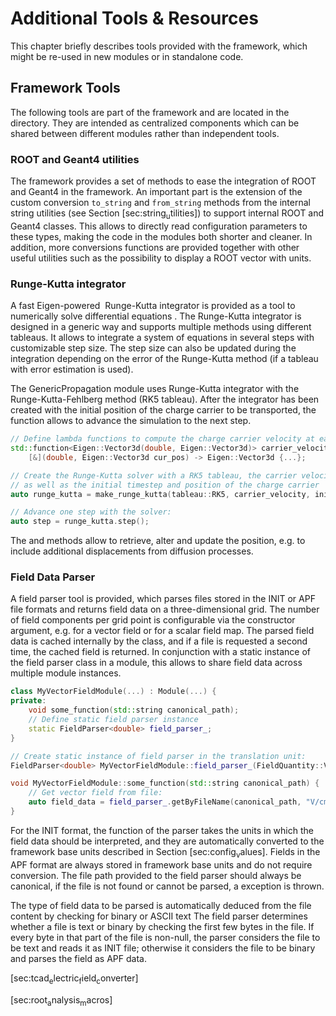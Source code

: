 Additional Tools & Resources
============================

This chapter briefly describes tools provided with the framework, which might be re-used in new modules or in standalone code.

Framework Tools
---------------

The following tools are part of the framework and are located in the directory. They are intended as centralized components which can be shared between different modules rather than independent tools.

### ROOT and Geant4 utilities

The framework provides a set of methods to ease the integration of ROOT and Geant4 in the framework. An important part is the extension of the custom conversion `to_string` and `from_string` methods from the internal string utilities (see Section [sec:string<sub>u</sub>tilities]) to support internal ROOT and Geant4 classes. This allows to directly read configuration parameters to these types, making the code in the modules both shorter and cleaner. In addition, more conversions functions are provided together with other useful utilities such as the possibility to display a ROOT vector with units.

### Runge-Kutta integrator

A fast Eigen-powered  Runge-Kutta integrator is provided as a tool to numerically solve differential equations . The Runge-Kutta integrator is designed in a generic way and supports multiple methods using different tableaus. It allows to integrate a system of equations in several steps with customizable step size. The step size can also be updated during the integration depending on the error of the Runge-Kutta method (if a tableau with error estimation is used).

The GenericPropagation module uses Runge-Kutta integrator with the Runge-Kutta-Fehlberg method (RK5 tableau). After the integrator has been created with the initial position of the charge carrier to be transported, the function allows to advance the simulation to the next step.

``` {.c++ frame="single" framesep="3pt" breaklines="true" tabsize="2" linenos=""}
// Define lambda functions to compute the charge carrier velocity at each step
std::function<Eigen::Vector3d(double, Eigen::Vector3d)> carrier_velocity =
    [&](double, Eigen::Vector3d cur_pos) -> Eigen::Vector3d {...};

// Create the Runge-Kutta solver with a RK5 tableau, the carrier velocity function to be used
// as well as the initial timestep and position of the charge carrier
auto runge_kutta = make_runge_kutta(tableau::RK5, carrier_velocity, initial_timestep, position);

// Advance one step with the solver:
auto step = runge_kutta.step();
```

The and methods allow to retrieve, alter and update the position, e.g. to include additional displacements from diffusion processes.

### Field Data Parser

A field parser tool is provided, which parses files stored in the INIT or APF file formats and returns field data on a three-dimensional grid. The number of field components per grid point is configurable via the constructor argument, e.g. for a vector field or for a scalar field map. The parsed field data is cached internally by the class, and if a file is requested a second time, the cached field is returned. In conjunction with a static instance of the field parser class in a module, this allows to share field data across multiple module instances.

``` {.c++ frame="single" framesep="3pt" breaklines="true" tabsize="2" linenos=""}
class MyVectorFieldModule(...) : Module(...) {
private:
    void some_function(std::string canonical_path);
    // Define static field parser instance
    static FieldParser<double> field_parser_;
}

// Create static instance of field parser in the translation unit:
FieldParser<double> MyVectorFieldModule::field_parser_(FieldQuantity::VECTOR);

void MyVectorFieldModule::some_function(std::string canonical_path) {
    // Get vector field from file:
    auto field_data = field_parser_.getByFileName(canonical_path, "V/cm");
}
```

For the INIT format, the function of the parser takes the units in which the field data should be interpreted, and they are automatically converted to the framework base units described in Section [sec:config<sub>v</sub>alues]. Fields in the APF format are always stored in framework base units and do not require conversion. The file path provided to the field parser should always be canonical, if the file is not found or cannot be parsed, a exception is thrown.

The type of field data to be parsed is automatically deduced from the file content by checking for binary or ASCII text The field parser determines whether a file is text or binary by checking the first few bytes in the file. If every byte in that part of the file is non-null, the parser considers the file to be text and reads it as INIT file; otherwise it considers the file to be binary and parses the field as APF data.

[sec:tcad<sub>e</sub>lectric<sub>f</sub>ield<sub>c</sub>onverter]

[sec:root<sub>a</sub>nalysis<sub>m</sub>acros]
